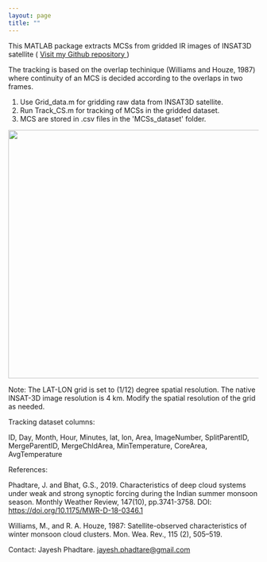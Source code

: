 ```yaml
---
layout: page
title: ""
---
```

This MATLAB package extracts MCSs from gridded IR images of INSAT3D satellite ( <a href="https://github.com/jayphd/Track_MCSs/"> Visit my Github repository </a> )

The tracking is based on the overlap techinique (Williams and Houze, 1987) where continuity of an MCS is decided according to the overlaps in two frames.

1. Use Grid_data.m for gridding raw data from INSAT3D satellite.
2. Run Track_CS.m for tracking of MCSs in the gridded dataset.
3. MCS are stored in .csv files in the 'MCSs_dataset' folder.

<p align="center">
<img src="/Tracking_animation.gif" width="750" height="500">	
</p>

Note: The LAT-LON grid is set to (1/12) degree spatial resolution. The native INSAT-3D image resolution is 4 km. Modify the spatial resolution of the grid as needed.

Tracking dataset columns:

ID, Day, Month, Hour, Minutes, lat, lon, Area, ImageNumber, SplitParentID, MergeParentID, MergeChldArea, MinTemperature, CoreArea, AvgTemperature

References: <br>

Phadtare, J. and Bhat, G.S., 2019. Characteristics of deep cloud systems under weak and strong synoptic forcing during the Indian summer monsoon season. Monthly Weather Review, 147(10), pp.3741-3758. DOI: https://doi.org/10.1175/MWR-D-18-0346.1 <br>

Williams, M., and R. A. Houze, 1987: Satellite-observed characteristics of winter monsoon cloud clusters. Mon. Wea. Rev., 115 (2), 505–519. <br>

Contact: Jayesh Phadtare. jayesh.phadtare@gmail.com

